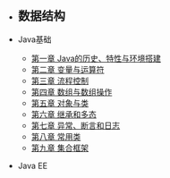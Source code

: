 - 数据结构
  - 

- Java基础
  
  - [第一章 Java的历史、特性与环境搭建](javase/chapter_01)
  - [第二章 变量与运算符](javase/chapter_02)
  - [第三章 流程控制](javase/chapter_03)
  - [第四章 数组与数组操作](javase/chapter_04)
  - [第五章 对象与类](javase/chapter_05)
  - [第六章 继承和多态](javase/chapter_06)
  - [第七章 异常、断言和日志](javase/chapter_07)
  - [第八章 常用类](javase/chapter_08)
  - [第九章 集合框架](javase/chapter_09)
  
- Java EE

    